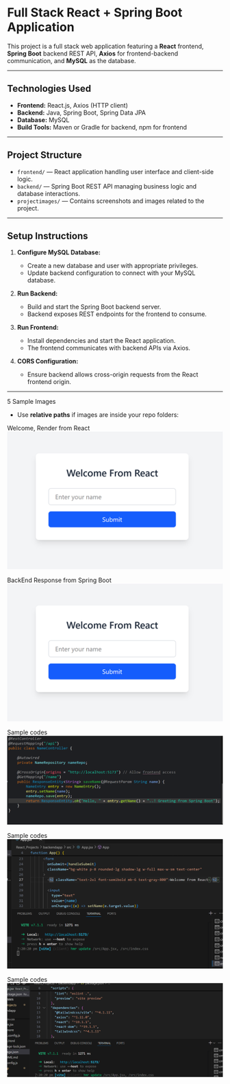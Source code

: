 # Full Stack React + Spring Boot Application

This project is a full stack web application featuring a **React** frontend, **Spring Boot** backend REST API, **Axios** for frontend-backend communication, and **MySQL** as the database.

---

## Technologies Used

- **Frontend:** React.js, Axios (HTTP client)
- **Backend:** Java, Spring Boot, Spring Data JPA
- **Database:** MySQL
- **Build Tools:** Maven or Gradle for backend, npm for frontend

---

## Project Structure

- `frontend/` — React application handling user interface and client-side logic.
- `backend/` — Spring Boot REST API managing business logic and database interactions.
- `projectimages/` — Contains screenshots and images related to the project.

---

## Setup Instructions

1. **Configure MySQL Database:**

   - Create a new database and user with appropriate privileges.
   - Update backend configuration to connect with your MySQL database.

2. **Run Backend:**

   - Build and start the Spring Boot backend server.
   - Backend exposes REST endpoints for the frontend to consume.

3. **Run Frontend:**

   - Install dependencies and start the React application.
   - The frontend communicates with backend APIs via Axios.

4. **CORS Configuration:**

   - Ensure backend allows cross-origin requests from the React frontend origin.

---
5 Sample Images

- Use **relative paths** if images are inside your repo folders:

Welcome, Render from React  
![React Render](Images/welcome.png)  

BackEnd Response from Spring Boot  
![Backend Response](Images/welcome.png)  

Sample codes  
![Sample Codes 1](Images/list1.png)  

Sample codes  
![Sample Codes 2](Images/list2.png)  

Sample codes  
![Sample Codes 3](Images/list3.png)  


